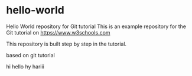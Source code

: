  # hello-world
Hello World repository for Git tutorial
This is an example repository for the Git tutorial on https://www.w3schools.com

This repository is built step by step in the tutorial.

based on git tutorial 

hi
hello
hy
hariii